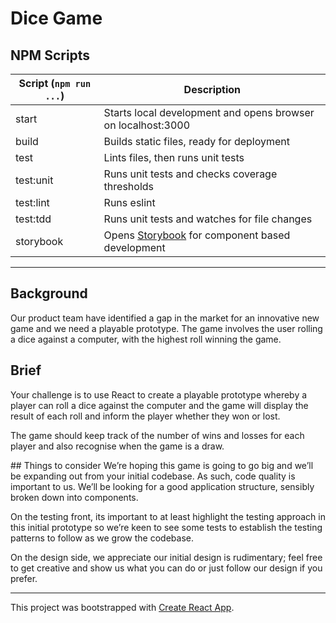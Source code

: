 # Dice Game

## NPM Scripts
| Script (`npm run ...`) | Description                                                                  |
|------------------------|------------------------------------------------------------------------------|
| start                  | Starts local development and opens browser on localhost:3000                 |
| build                  | Builds static files, ready for deployment                                    |
| test                   | Lints files, then runs unit tests                                            |
| test:unit              | Runs unit tests and checks coverage thresholds                               |
| test:lint              | Runs eslint                                                                  |
| test:tdd               | Runs unit tests and watches for file changes                                 |
| storybook              | Opens [Storybook](https://storybook.js.org/) for component based development |

---

## Background
Our product team have identified a gap in the market for an innovative new game and we need a playable prototype.
The game involves the user rolling a dice against a computer, with the highest roll winning the game.

## Brief
Your challenge is to use React to create a playable prototype whereby a player can roll a dice against the computer and the game will display the result of each roll and inform the player whether they won or lost.

The game should keep track of the number of wins and losses for each player and also recognise when the game is a draw.

## Things to consider
We’re hoping this game is going to go big and we’ll be expanding out from your initial codebase.
As such, code quality is important to us. We’ll be looking for a good application structure, sensibly broken down into components.

On the testing front, its important to at least highlight the testing approach in this initial prototype so we’re keen to see some tests to establish the testing patterns to follow as we grow the codebase.

On the design side, we appreciate our initial design is rudimentary; feel free to get creative and show us what you can do or just follow our design if you prefer.

---

This project was bootstrapped with [Create React App](https://github.com/facebook/create-react-app).
